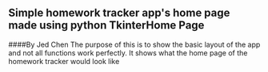 ## Simple homework tracker app's home page made using python TkinterHome Page
####By Jed Chen
The purpose of this is to show the basic layout of the app and not all functions work perfectly. 
It shows what the home page of the homework tracker would look like
